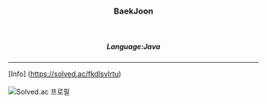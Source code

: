 <h3 align="center">BaekJoon</h3>
<br>
<h5 align="center"> Language:Java</h5>
<hr/>  

[Info]  (https://solved.ac/fkdlsvlrtu)
<br/><br/>
![Solved.ac 프로필](http://mazassumnida.wtf/api/v2/generate_badge?boj=fkdlsvlrtu) 
